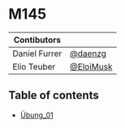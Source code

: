 # M145

| Contibutors   |                                          |
| ------------- | ---------------------------------------- |
| Daniel Furrer | [@daenzg](https://github.com/daenzg)     |
| Elio Teuber   | [@EloiMusk](https://github.com/EloiMusk) |

## Table of contents

- [Übung_01](https://github.com/EloiMusk/M145/tree/prod/Übung_01)


